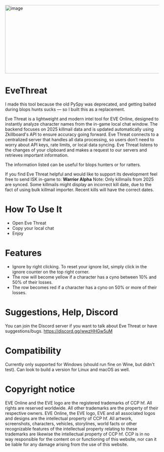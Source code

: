 <img width="1089" height="224" alt="image" src="https://github.com/user-attachments/assets/475a5110-734c-466c-92b9-0ccb4acb6a3b" />

# EveThreat
I made this tool because the old PySpy was deprecated, and getting baited during blops hunts sucks — so I built this as a replacement.

Eve Threat is a lightweight and modern intel tool for EVE Online, designed to instantly analyze character names from the in-game local chat window.
The backend focuses on 2025 killmail data and is updated automatically using Zkillboard's API to ensure accuracy going forward.
Eve Threat connects to a centralized server that handles all data processing, so users don’t need to worry about API keys, rate limits, or local data syncing.
Eve Threat listens to the changes of your clipboard and makes a request to our servers and retrieves important information.

The information listed can be useful for blops hunters or for ratters.

If you find Eve Threat helpful and would like to support its development feel free to send ISK in-game to: **Warrior Alpha**
Note: Only killmails from 2025 are synced. Some killmails might display an incorrect kill date, due to the fact of using bulk killmail importer. Recent kills will have the correct dates.

# How To Use It
- Open Eve Threat
- Copy your local chat
- Enjoy

# Features
- Ignore by right clicking. To reset your ignore list, simply click in the ignore counter on the top right corner.
- The row will become yellow if a character has a cyno between 10% and 50% of their losses.
- The row becomes red if a character has a cyno on 50% or more of their losses.

# Suggestions, Help, Discord
You can join the Discord server if you want to talk about Eve Threat or have suggestions/bugs.
https://discord.gg/wwzHHGw5uM

# Compatibility
Currently only supported for Windows (should run fine on Wine, but didn't test). 
Can look to build a version for Linux and macOS as well.

# Copyright notice
EVE Online and the EVE logo are the registered trademarks of CCP hf. All rights are reserved worldwide. All other trademarks are the property of their respective owners. EVE Online, the EVE logo, EVE and all associated logos and designs are the intellectual property of CCP hf. All artwork, screenshots, characters, vehicles, storylines, world facts or other recognizable features of the intellectual property relating to these trademarks are likewise the intellectual property of CCP hf. CCP is in no way responsible for the content on or functioning of this website, nor can it be liable for any damage arising from the use of this website.
